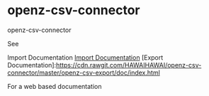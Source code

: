 openz-csv-connector
===================

openz-csv-connector

See

Import Documentation [Import Documentation](https://cdn.rawgit.com/HAWAIHAWAI/openz-csv-connector/master/openz-csv-import/doc/index.html)
[Export Documentation]:<https://cdn.rawgit.com/HAWAIHAWAI/openz-csv-connector/master/openz-csv-export/doc/index.html>

For a web based documentation
